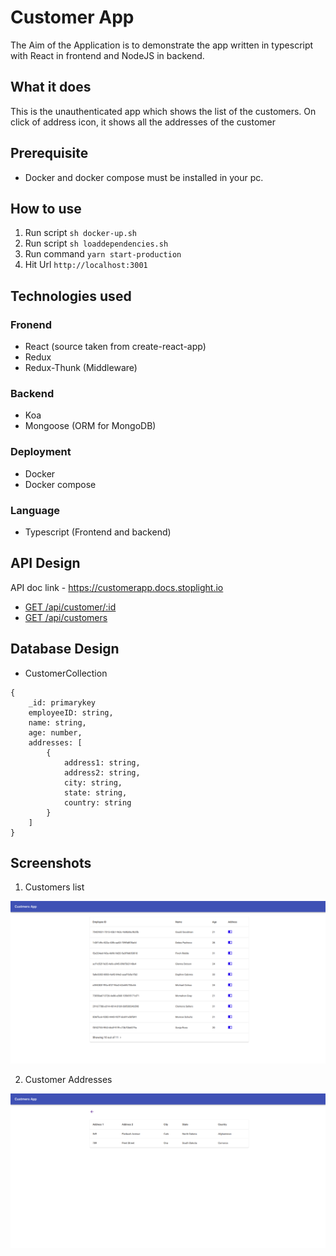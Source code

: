 # Customer App 

The Aim of the Application is to demonstrate the app written in typescript with React in frontend and NodeJS in backend.

## What it does

This is the unauthenticated app which shows the list of the customers. On click of address icon, it shows all the addresses of the customer

## Prerequisite

- Docker and docker compose must be installed in your pc.

## How to use
1. Run script `sh docker-up.sh`
2. Run script `sh loaddependencies.sh`
3. Run command `yarn start-production` 
4. Hit Url `http://localhost:3001`

## Technologies used

### Fronend

- React (source taken from create-react-app)
- Redux
- Redux-Thunk (Middleware)

### Backend

- Koa
- Mongoose (ORM for MongoDB)

### Deployment

- Docker
- Docker compose

### Language

- Typescript (Frontend and backend)

## API Design

API doc link - https://customerapp.docs.stoplight.io

- [GET /api/customer/:id](https://customerapp.docs.stoplight.io/new-subpage/customers/getcustomerid) 
- [GET /api/customers](https://customerapp.docs.stoplight.io/new-subpage/customers/getcustomers)

## Database Design

- CustomerCollection

```
{
    _id: primarykey
    employeeID: string,
    name: string,
    age: number,
    addresses: [
        {
            address1: string,
            address2: string,
            city: string,
            state: string,
            country: string
        }
    ]
}
```

## Screenshots

1. Customers list 

![Customers List](screenshots/Customers-list.png)

2. Customer Addresses

![Customer Address](screenshots/Customer-addresses.png)
